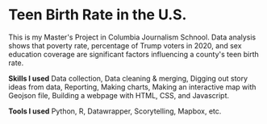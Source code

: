 # Teen Birth Rate in the U.S.
This is my Master's Project in Columbia Journalism Schnool.
Data analysis shows that poverty rate, percentage of Trump voters in 2020, and sex education coverage are significant factors influencing a county's teen birth rate.

**Skills I used**
Data collection, Data cleaning & merging, Digging out story ideas from data, Reporting, Making charts, Making an interactive map with Geojson file, Building a webpage with HTML, CSS, and Javascript.

**Tools I used**
Python, R, Datawrapper, Scorytelling, Mapbox, etc.
 
